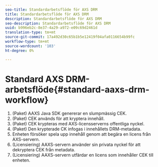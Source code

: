 ```yaml
---
seo-title: Standardarbetsflöde för AXS DRM
title: Standardarbetsflöde för AXS DRM
description: Standardarbetsflöde för AXS DRM
seo-description: Standardarbetsflöde för AXS DRM
uuid: b996eb2c-8e37-4a29-a972-e09c69d2461d
translation-type: tm+mt
source-git-commit: 17a492d30c65b1b5e12419f04afa0116654b99fc
workflow-type: tm+mt
source-wordcount: '103'
ht-degree: 0%

---
```



# Standard AXS DRM-arbetsflöde{#standard-aaxs-drm-workflow}

1. (Paket) AAXS Java SDK genererar en slumpmässig CEK.
1. (Paket) CEK används för att kryptera innehåll.
1. (Paket) CEK krypteras med AXS-licensserverns offentliga nyckel.
1. (Paket) Den krypterade CK infogas i innehållets DRM-metadata.
1. Enheten försöker spela upp innehåll genom att begära en licens från AXS-servern.
1. (Licensiering) AAXS-servern använder sin privata nyckel för att dekryptera CEK från metadata.
1. (Licensiering) AAXS-servern utfärdar en licens som innehåller CEK till enheten.
